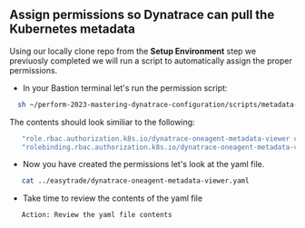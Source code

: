 ## Assign permissions so Dynatrace can pull the Kubernetes metadata

Using our locally clone repo from the **Setup Environment** step we previuosly completed we will run a script to automatically assign the proper permissions.

- In your Bastion terminal let's run the permission script:

 ```bash
   sh ~/perform-2023-mastering-dynatrace-configuration/scripts/metadata-viewer.sh
   ```
The contents should look similiar to the following:

 ```bash
    "role.rbac.authorization.k8s.io/dynatrace-oneagent-metadata-viewer created​"
    "rolebinding.rbac.authorization.k8s.io/dynatrace-oneagent-metadata-viewer-binding created​"
   ```

- Now you have created the permissions let's look at the yaml file.

```bash
   cat ../easytrade/dynatrace-oneagent-metadata-viewer.yaml
   ```

- Take time to review the contents of the yaml file

```bash
   Action: Review the yaml file contents
   ```
   